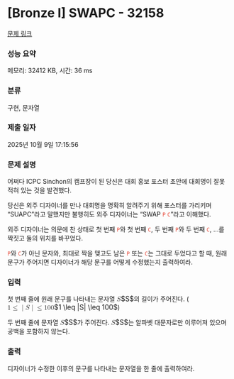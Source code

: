 # [Bronze I] SWAPC - 32158 

[문제 링크](https://www.acmicpc.net/problem/32158) 

### 성능 요약

메모리: 32412 KB, 시간: 36 ms

### 분류

구현, 문자열

### 제출 일자

2025년 10월 9일 17:15:56

### 문제 설명

<p>어쩌다 ICPC Sinchon의 캠프장이 된 당신은 대회 홍보 포스터 초안에 대회명이 잘못 적혀 있는 것을 발견했다.</p>

<p>당신은 외주 디자이너를 만나 대회명을 명확히 알려주기 위해 포스터를 가리키며 “SUAPC”라고 말했지만 불행히도 외주 디자이너는 “SWAP <span style="color:#e74c3c;"><code>P</code></span> <span style="color:#e74c3c;"><code>C</code></span>”라고 이해했다.</p>

<p>외주 디자이너는 의문에 찬 상태로 첫 번째 <span style="color:#e74c3c;"><code>P</code></span>와 첫 번째 <span style="color:#e74c3c;"><code>C</code></span>, 두 번째 <span style="color:#e74c3c;"><code>P</code></span>와 두 번째 <span style="color:#e74c3c;"><code>C</code></span>, …를 짝짓고 둘의 위치를 바꾸었다.</p>

<p><span style="color:#e74c3c;"><code>P</code></span>와 <span style="color:#e74c3c;"><code>C</code></span>가 아닌 문자와, 최대로 짝을 맺고도 남은 <span style="color:#e74c3c;"><code>P</code></span> 또는 <span style="color:#e74c3c;"><code>C</code></span>는 그대로 두었다고 할 때, 원래 문구가 주어지면 디자이너가 해당 문구를 어떻게 수정했는지 출력하여라.</p>

### 입력 

 <p>첫 번째 줄에 원래 문구를 나타내는 문자열 <mjx-container class="MathJax" jax="CHTML" style="font-size: 109%; position: relative;"><mjx-math class="MJX-TEX" aria-hidden="true"><mjx-mi class="mjx-i"><mjx-c class="mjx-c1D446 TEX-I"></mjx-c></mjx-mi></mjx-math><mjx-assistive-mml unselectable="on" display="inline"><math xmlns="http://www.w3.org/1998/Math/MathML"><mi>S</mi></math></mjx-assistive-mml><span aria-hidden="true" class="no-mathjax mjx-copytext">$S$</span></mjx-container>의 길이가 주어진다. (<mjx-container class="MathJax" jax="CHTML" style="font-size: 109%; position: relative;"><mjx-math class="MJX-TEX" aria-hidden="true"><mjx-mn class="mjx-n"><mjx-c class="mjx-c31"></mjx-c></mjx-mn><mjx-mo class="mjx-n" space="4"><mjx-c class="mjx-c2264"></mjx-c></mjx-mo><mjx-texatom space="4" texclass="ORD"><mjx-mo class="mjx-n"><mjx-c class="mjx-c7C"></mjx-c></mjx-mo></mjx-texatom><mjx-mi class="mjx-i"><mjx-c class="mjx-c1D446 TEX-I"></mjx-c></mjx-mi><mjx-texatom texclass="ORD"><mjx-mo class="mjx-n"><mjx-c class="mjx-c7C"></mjx-c></mjx-mo></mjx-texatom><mjx-mo class="mjx-n" space="4"><mjx-c class="mjx-c2264"></mjx-c></mjx-mo><mjx-mn class="mjx-n" space="4"><mjx-c class="mjx-c31"></mjx-c><mjx-c class="mjx-c30"></mjx-c><mjx-c class="mjx-c30"></mjx-c></mjx-mn></mjx-math><mjx-assistive-mml unselectable="on" display="inline"><math xmlns="http://www.w3.org/1998/Math/MathML"><mn>1</mn><mo>≤</mo><mrow data-mjx-texclass="ORD"><mo stretchy="false">|</mo></mrow><mi>S</mi><mrow data-mjx-texclass="ORD"><mo stretchy="false">|</mo></mrow><mo>≤</mo><mn>100</mn></math></mjx-assistive-mml><span aria-hidden="true" class="no-mathjax mjx-copytext">$1 \leq |S| \leq 100$</span></mjx-container>)</p>

<p>두 번째 줄에 문자열 <mjx-container class="MathJax" jax="CHTML" style="font-size: 109%; position: relative;"><mjx-math class="MJX-TEX" aria-hidden="true"><mjx-mi class="mjx-i"><mjx-c class="mjx-c1D446 TEX-I"></mjx-c></mjx-mi></mjx-math><mjx-assistive-mml unselectable="on" display="inline"><math xmlns="http://www.w3.org/1998/Math/MathML"><mi>S</mi></math></mjx-assistive-mml><span aria-hidden="true" class="no-mathjax mjx-copytext">$S$</span></mjx-container>가 주어진다. <mjx-container class="MathJax" jax="CHTML" style="font-size: 109%; position: relative;"><mjx-math class="MJX-TEX" aria-hidden="true"><mjx-mi class="mjx-i"><mjx-c class="mjx-c1D446 TEX-I"></mjx-c></mjx-mi></mjx-math><mjx-assistive-mml unselectable="on" display="inline"><math xmlns="http://www.w3.org/1998/Math/MathML"><mi>S</mi></math></mjx-assistive-mml><span aria-hidden="true" class="no-mathjax mjx-copytext">$S$</span></mjx-container>는 알파벳 대문자로만 이루어져 있으며 공백을 포함하지 않는다.</p>

### 출력 

 <p>디자이너가 수정한 이후의 문구를 나타내는 문자열을 한 줄에 출력하여라.</p>

